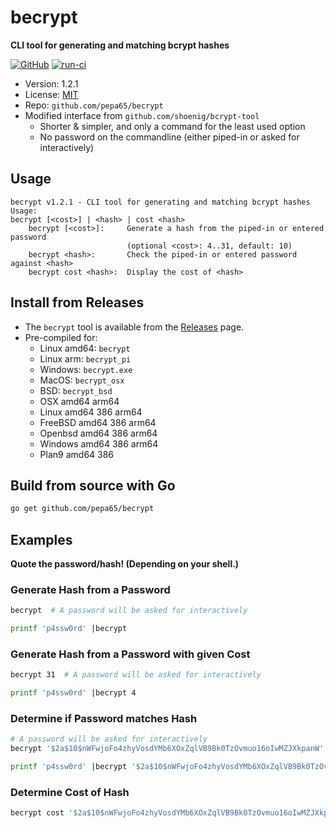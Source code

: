 # becrypt
**CLI tool for generating and matching bcrypt hashes**

[![GitHub](https://img.shields.io/github/license/pepa65/becrypt.svg)](LICENSE)
[![run-ci](https://github.com/pepa65/becrypt/actions/workflows/ci.yml/badge.svg)](https://github.com/pepa65/becrypt/actions/workflows/ci.yml) 
* Version: 1.2.1
* License: [MIT](LICENSE)
* Repo: `github.com/pepa65/becrypt`
* Modified interface from `github.com/shoenig/bcrypt-tool`
  - Shorter & simpler, and only a command for the least used option
  - No password on the commandline (either piped-in or asked for interactively)

## Usage
```
becrypt v1.2.1 - CLI tool for generating and matching bcrypt hashes
Usage:
becrypt [<cost>] | <hash> | cost <hash>
    becrypt [<cost>]:     Generate a hash from the piped-in or entered password
                          (optional <cost>: 4..31, default: 10)
    becrypt <hash>:       Check the piped-in or entered password against <hash>
    becrypt cost <hash>:  Display the cost of <hash>
```

## Install from Releases

* The `becrypt` tool is available from the [Releases](https://github.com/pepa65/becrypt/releases) page.
* Pre-compiled for:
  - Linux amd64: `becrypt`
  - Linux arm: `becrypt_pi`
  - Windows: `becrypt.exe`
  - MacOS: `becrypt_osx`
  - BSD: `becrypt_bsd`
  - OSX amd64 arm64
  - Linux amd64 386 arm64
  - FreeBSD amd64 386 arm64
  - Openbsd amd64 386 arm64
  - Windows amd64 386 arm64
  - Plan9 amd64 386

## Build from source with Go
```bash
go get github.com/pepa65/becrypt
```

## Examples
**Quote the password/hash! (Depending on your shell.)**

### Generate Hash from a Password
```bash
becrypt  # A password will be asked for interactively

printf 'p4ssw0rd' |becrypt
```

### Generate Hash from a Password with given Cost
```bash
becrypt 31  # A password will be asked for interactively

printf 'p4ssw0rd' |becrypt 4
```

### Determine if Password matches Hash
```bash
# A password will be asked for interactively
becrypt '$2a$10$nWFwjoFo4zhyVosdYMb6XOxZqlVB9Bk0TzOvmuo16oIwMZJXkpanW'

printf 'p4ssw0rd' |becrypt '$2a$10$nWFwjoFo4zhyVosdYMb6XOxZqlVB9Bk0TzOvmuo16oIwMZJXkpanW'
```

### Determine Cost of Hash
```bash
becrypt cost '$2a$10$nWFwjoFo4zhyVosdYMb6XOxZqlVB9Bk0TzOvmuo16oIwMZJXkpanW'
```

